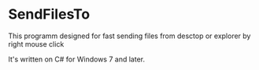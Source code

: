# SendFilesTo
This programm designed for fast sending files from desctop or explorer by right mouse click

It's written on C# for Windows 7 and later.
